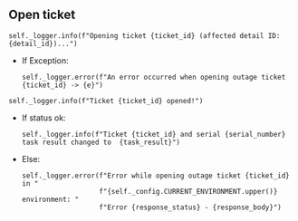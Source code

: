 ## Open ticket
```
self._logger.info(f"Opening ticket {ticket_id} (affected detail ID: {detail_id})...")
```
* If Exception:
  ```
  self._logger.error(f"An error occurred when opening outage ticket {ticket_id} -> {e}")
  ```
```
self._logger.info(f"Ticket {ticket_id} opened!")
```     
* If status ok:
  ```
  self._logger.info(f"Ticket {ticket_id} and serial {serial_number} task result changed to  {task_result}")
  ```
* Else:
  ```
  self._logger.error(f"Error while opening outage ticket {ticket_id} in "
                     f"{self._config.CURRENT_ENVIRONMENT.upper()} environment: "
                     f"Error {response_status} - {response_body}")
  ```
